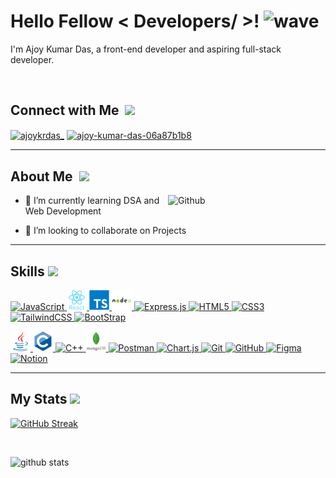 <h1> Hello Fellow < Developers/ >! <img alt="wave" src="https://emojis.slackmojis.com/emojis/images/1588177020/8809/wave_hello.gif?1588177020" width="30">  </h1>
 
 
 I'm Ajoy Kumar Das, a front-end developer and aspiring full-stack developer.
 
 &nbsp; &nbsp; 
 <h2> Connect with Me&nbsp;&nbsp;<img src = "https://cdn2.scratch.mit.edu/get_image/user/67844577_60x60.png" width = 35px></h2> 
 <p align="left">
<a href="https://twitter.com/ajoykrdas_" target="_blank"><img align="center" src="https://raw.githubusercontent.com/rahuldkjain/github-profile-readme-generator/master/src/images/icons/Social/twitter.svg" alt="ajoykrdas_" height="30" width="40" /></a>
<a href="https://linkedin.com/in/ajoy-kumar-das-06a87b1b8" target="_blank"><img align="center" src="https://raw.githubusercontent.com/rahuldkjain/github-profile-readme-generator/master/src/images/icons/Social/linked-in-alt.svg" alt="ajoy-kumar-das-06a87b1b8" height="30" width="40" /></a>
</p>
<hr>

<h2> About Me&nbsp;&nbsp;<img src = "https://cdn2.scratch.mit.edu/get_image/user/67844577_60x60.png" width = 35px></h2>

 <img width="50%" align="right" alt="Github" src="https://raw.githubusercontent.com/onimur/.github/master/.resources/git-header.svg" />

- 🌱 I’m currently learning DSA and Web Development 
 
- 👯 I’m looking to collaborate on Projects 


<hr>

<h2> Skills <img src = "https://media2.giphy.com/media/QssGEmpkyEOhBCb7e1/giphy.gif?cid=ecf05e47a0n3gi1bfqntqmob8g9aid1oyj2wr3ds3mg700bl&rid=giphy.gif" width="32px"> </h2>
<a href="https://github.com/ajoykumardas12?tab=repositories&q=&type=&language=javascript&sort=" target="_blank"> <img width ='32px' src ='https://raw.githubusercontent.com/rahulbanerjee26/githubAboutMeGenerator/main/icons/javascript.svg' alt="JavaScript"> </a>
<a href="https://reactjs.org/" target="_blank" rel="noreferrer"> <img width='32px' src ='https://raw.githubusercontent.com/devicons/devicon/master/icons/react/react-original-wordmark.svg' alt="React"> </a>
<a href="https://github.com/ajoykumardas12?tab=repositories&q=&type=&language=typescript&sort=" target="_blank"> <img width ='32px' src ='https://raw.githubusercontent.com/devicons/devicon/master/icons/typescript/typescript-original.svg' alt="TypeScript"> </a>
<a href="https://nodejs.org" target="_blank" rel="noreferrer"> <img width='32px' src ='https://raw.githubusercontent.com/devicons/devicon/master/icons/nodejs/nodejs-original-wordmark.svg' alt="Node.js"> </a>
<a href="https://expressjs.com" target="_blank" rel="noreferrer"> <img width='32px' src="https://cdn.icon-icons.com/icons2/2699/PNG/512/expressjs_logo_icon_169185.png" alt="Express.js"> </a>
<a href="https://github.com/ajoykumardas12?tab=repositories&q=&type=&language=html&sort=" target="_blank"> <img width ='32px' src ='https://raw.githubusercontent.com/rahulbanerjee26/githubAboutMeGenerator/main/icons/html.svg' alt="HTML5"> </a>
<a href="https://github.com/ajoykumardas12?tab=repositories&q=&type=&language=css&sort=" target="_blank"> <img width ='32px' src ='https://raw.githubusercontent.com/rahulbanerjee26/githubAboutMeGenerator/main/icons/css.svg' alt="CSS3"> </a>
<a href="https://tailwindcss.com/" target="_blank" rel="noreferrer"> <img width='32px' src ='https://www.vectorlogo.zone/logos/tailwindcss/tailwindcss-icon.svg' alt="TailwindCSS"> </a>
<a href="https://getbootstrap.com" target="_blank" rel="noreferrer"> <img width='32px' src ='https://raw.githubusercontent.com/rahulbanerjee26/githubAboutMeGenerator/main/icons/bootstrap.svg' alt="BootStrap"> </a>

<a href="https://github.com/ajoykumardas12?tab=repositories&q=&type=&language=java&sort=" target="_blank"> <img src="https://raw.githubusercontent.com/devicons/devicon/master/icons/java/java-original.svg" alt="Java" width="32px"/> </a>
<a href="https://github.com/ajoykumardas12?tab=repositories&q=&type=&language=c&sort=" target="_blank"> <img src="https://raw.githubusercontent.com/devicons/devicon/master/icons/c/c-original.svg" alt="C" width="32px" /> </a>
<a href="https://github.com/ajoykumardas12?tab=repositories&q=&type=&language=cpp&sort=" target="_blank"> <img width ='32px' src ='https://raw.githubusercontent.com/rahulbanerjee26/githubAboutMeGenerator/main/icons/cpp.svg' alt="C++"> </a>
<a href="https://www.mongodb.com/" target="_blank" rel="noreferrer"> <img width='32px' src='https://raw.githubusercontent.com/devicons/devicon/master/icons/mongodb/mongodb-original-wordmark.svg' alt="MongoDB"> </a>
<a href="https://postman.com" target="_blank" rel="noreferrer"> <img width='32px' src='https://www.vectorlogo.zone/logos/getpostman/getpostman-icon.svg' alt="Postman"> </a>
<a href="https://www.chartjs.org" target="_blank" rel="noreferrer"> <img width='32px' src='https://www.chartjs.org/media/logo-title.svg' alt="Chart.js"> </a>
<a href="https://github.com/ajoykumardas12"> <img src="https://www.vectorlogo.zone/logos/git-scm/git-scm-icon.svg" width="32px" alt="Git"> </a>
<a href="https://github.com/ajoykumardas12"> <img width='32px' src='https://raw.githubusercontent.com/rahulbanerjee26/githubAboutMeGenerator/main/icons/github.svg' alt="GitHub"> </a>
<a href="#"> <img width='32px' src='https://raw.githubusercontent.com/rahulbanerjee26/githubAboutMeGenerator/main/icons/figma.svg' alt="Figma"> </a>
<a href="#"> <img width='32px' height='32px' src='https://img.icons8.com/color/50/000000/notion--v1.png' alt="Notion"> </a>


<hr>

<h2> My Stats <img src="https://thelinknewspaper.ca/images/articles/Volume_36/Special/_resized/mediadem.polls.LauraLalonde.gif" width="50px"> </h2>

[![GitHub Streak](http://github-readme-streak-stats.herokuapp.com?user=ajoykumardas12&theme=tokyonight&date_format=M%20j%5B%2C%20Y%5D)](https://git.io/streak-stats)

 <br>

![github stats](https://github-readme-stats.vercel.app/api?username=ajoykumardas12&show_icons=true&count_private=true&theme=tokyonight)
